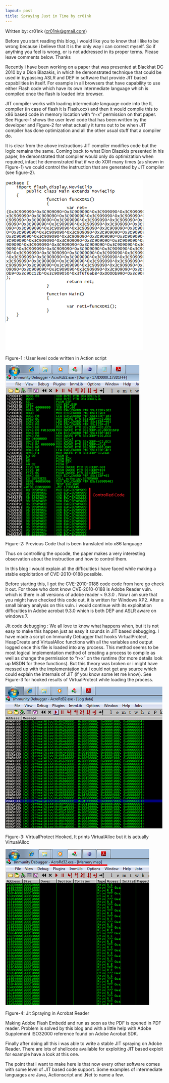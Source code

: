 ```yaml
---
layout: post
title: Spraying Just in Time by cr01nk
---
```


Written by: cr01nk
(cr01nk@gmail.com)

Before you start reading this blog, i would like you to know that i like to be wrong because i believe that it is the only way i can correct myself. So if anything you feel is wrong, or is not addressed in its proper terms. Please leave comments below. Thanks

Recently i have been working on a paper that was presented at Blackhat DC 2010 by a Dion Blazakis, in which he demonstrated technique that could be used in bypassing ASLR and DEP in software that provide JIT based capabilities in itself. For example in all browsers that have capability to use either Flash code which have its own intermediate language which is compiled once the flash is loaded into browser.

JIT compiler works with loading intermediate language code into the IL compiler (in case of flash it is Flash.ocx) and then it would compile this to x86 based code in memory location with “r+x” permission on that paper. See Figure-1 shows the user level code that has been written by the developer and Figure-2 for what actually it turns out to be when JIT compiler has done optimization and all the other usual stuff that a compiler do.

It is clear from the above instructions JIT compiler modifies code but the logic remains the same. Coming back to what Dion Blazakis presented in his paper, he demonstrated that compiler would only do optimization when required, infact he demonstrated that if we do XOR many times (as shown in Figure-1) we could control the instruction that are generated by JIT compiler (see figure-2).

![Figure1](/images/k16l8k.png)

Figure-1 : User level code written in Action script


![Figure2](/images/dzazdh.png)

Figure-2: Previous Code that is been translated into x86 language

Thus on controlling the opcode, the paper makes a very interesting observation about the instruction and how to control them.

In this blog I would explain all the difficulties i have faced while making a stable exploitation of CVE-2010-0188 possible.

Before starting this, I got the CVE-2010-0188 code code from here go check it out. For those who dont know CVE-2010-0188 is Adobe Reader vuln. which is there in all versions of adobe reader < 9.3.0 . Now i am sure that you might have checked this code out, it is written for Windows XP2. After a small binary analysis on this vuln. i would continue with its exploitation difficulties in Adobe acrobat 9.3.0 which is both DEP and ASLR aware on windows 7.

JIt code debugging : We all love to know what happens when, but it is not easy to make this happen just as easy it sounds in JIT based debugging. I have made a script on Immunity Debugger that hooks VirtualProtect, HeapCreate and VirtualAlloc functions with all the variables and output logged once this file is loaded into any process. This method seems to be most logical implementation method of creating a process to compile as well as change the permission to “r+x” on the runtime (for more details look up MSDN for these functions). But this theory was broken or i might have messed up with the implementation but I could not get any source which could explain the internals of JIT (if you know some let me know). See Figure-3 for hooked results of VirtualProtect while loading the process.

![Figure3](/images/rivwgn.png)

Figure-3: VirtualProtect Hooked, It prints VirtualAlloc but it is actually VirtualAlloc


![Figure3](/images/rumih5.png)

Figure-4: Jit Spraying in Acrobat Reader

Making Adobe Flash Embedd and run as soon as the PDF is opened in PDF reader. Problem is solved by this blog and with a little help with Adobe Supplement ISO32000 reference found on Adobe Acrobat SDK.

Finally after doing all this i was able to write a stable JIT spraying on Adobe Reader. There are lots of shellcode available for exploiting JIT based exploit for example have a look at this one.

The point that i want to make here is that now every other software comes with some level of JIT based code support. Some examples of intermediate languages are Java, Actionscript and .Net to name a few.
